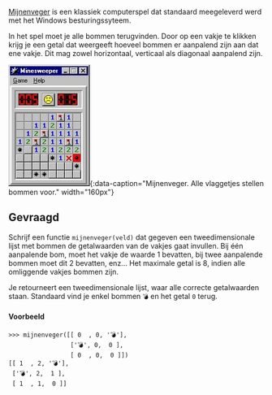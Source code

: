 <a href="https://nl.wikipedia.org/wiki/Mijnenveger_(spel)" target="_blank">Mijnenveger</a> is een klassiek computerspel dat standaard meegeleverd werd met het Windows besturingssyteem. 

In het spel moet je alle bommen terugvinden. Door op een vakje te klikken krijg je een getal dat weergeeft hoeveel bommen er aanpalend zijn aan dat ene vakje. Dit mag zowel horizontaal, verticaal als diagonaal aanpalend zijn.

![Mijnenveger. Alle vlaggetjes stellen bommen voor.](media/minesweeper.png "Mijnenveger. Alle vlaggetjes stellen bommen voor."){:data-caption="Mijnenveger. Alle vlaggetjes stellen bommen voor." width="160px"}

## Gevraagd

Schrijf een functie `mijnenveger(veld)` dat gegeven een tweedimensionale lijst met bommen de getalwaarden van de vakjes gaat invullen. Bij één aanpalende bom, moet het vakje de waarde 1 bevatten, bij twee aanpalende bommen moet dit 2 bevatten, enz... Het maximale getal is 8, indien alle omliggende vakjes bommen zijn.

Je retourneert een tweedimensionale lijst, waar alle correcte getalwaarden staan. Standaard vind je enkel bommen `💣` en het getal `0` terug.

#### Voorbeeld

```
>>> mijnenveger([[ 0  , 0, '💣'],
                 ['💣', 0,  0 ],
                 [ 0  , 0,  0 ]])
[[ 1  , 2, '💣'],
 ['💣', 2,  1 ],
 [ 1  , 1,  0 ]]
```
